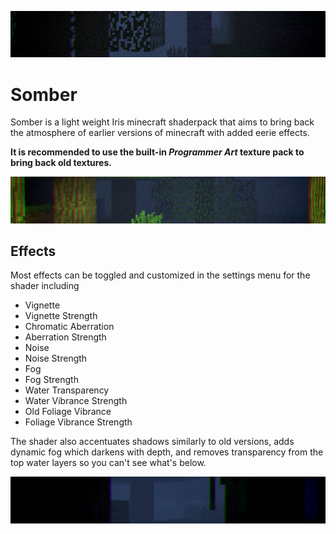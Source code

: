 ![Dark foggy forest](shot2.png)
# Somber

Somber is a light weight Iris minecraft shaderpack that aims to bring back the atmosphere of earlier versions of minecraft with added eerie effects.

**It is recommended to use the built-in *Programmer Art* texture pack to bring back old textures.**

![Dark foggy forest lit with a single torch](shot1.png)

## Effects

Most effects can be toggled and customized in the settings menu for the shader including
- Vignette
- Vignette Strength
- Chromatic Aberration
- Aberration Strength
- Noise
- Noise Strength
- Fog
- Fog Strength
- Water Transparency
- Water Vibrance Strength
- Old Foliage Vibrance
- Foliage Vibrance Strength

The shader also accentuates shadows similarly to old versions, adds dynamic fog which darkens with depth, and removes transparency from the top water layers so you can't see what's below.

![Forest with heavy fog](shot3.png)
